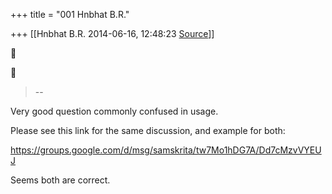+++
title = "001 Hnbhat B.R."

+++
[[Hnbhat B.R.	2014-06-16, 12:48:23 [Source](https://groups.google.com/g/samskrita/c/rZgIfzLJElo)]]







> --

  

Very good question commonly confused in usage.

  

Please see this link for the same discussion, and example for both:

  

<https://groups.google.com/d/msg/samskrita/tw7Mo1hDG7A/Dd7cMzvVYEUJ>

  

Seems both are correct.



